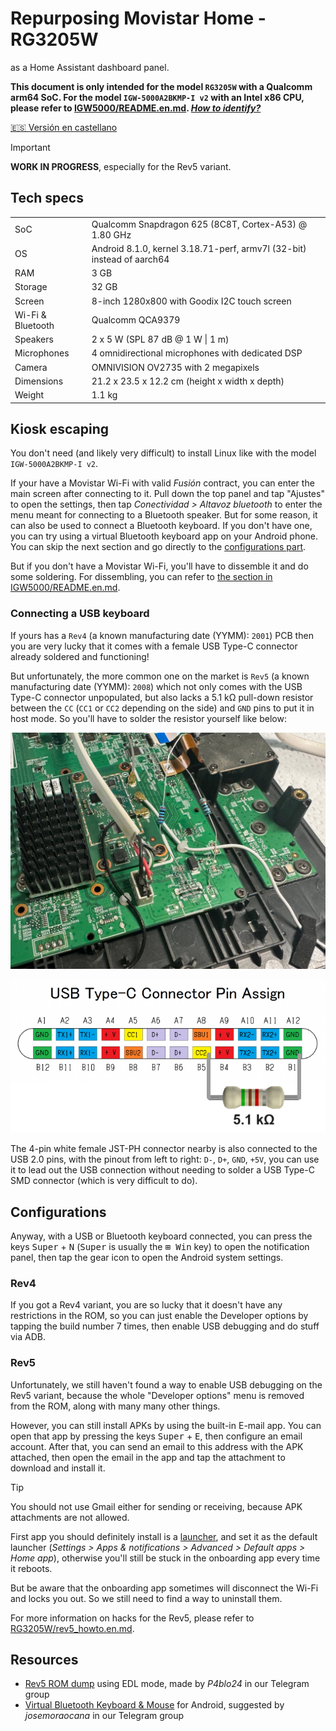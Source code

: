# Repurposing Movistar Home - RG3205W

as a Home Assistant dashboard panel.

**This document is only intended for the model `RG3205W` with a Qualcomm arm64 SoC. For the model `IGW-5000A2BKMP-I v2` with an Intel x86 CPU, please refer to [IGW5000/README.en.md](../IGW5000/README.en.md).  [_How to identify?_](../README.en.md#important-note)**

[🇪🇸 Versión en castellano](../RG3205W/README.md)

> [!IMPORTANT]
> **WORK IN PROGRESS**, especially for the Rev5 variant.

## Tech specs

| | |
| --- | --- |
| SoC | Qualcomm Snapdragon 625 (8C8T, Cortex-A53) @ 1.80 GHz |
| OS | Android 8.1.0, kernel 3.18.71-perf, armv7l (32-bit) instead of aarch64 |
| RAM | 3 GB |
| Storage | 32 GB |
| Screen | 8-inch 1280x800 with Goodix I2C touch screen |
| Wi-Fi & Bluetooth | Qualcomm QCA9379 |
| Speakers | 2 x 5 W (SPL 87 dB @ 1 W \| 1 m) |
| Microphones | 4 omnidirectional microphones with dedicated DSP |
| Camera | OMNIVISION OV2735 with 2 megapixels |
| Dimensions | 21.2 x 23.5 x 12.2 cm (height x width x depth) |
| Weight | 1.1 kg |

## Kiosk escaping

You don't need (and likely very difficult) to install Linux like with the model `IGW-5000A2BKMP-I v2`.

If your have a Movistar Wi-Fi with valid _Fusión_ contract, you can enter the main screen after connecting to it. Pull down the top panel and tap "Ajustes" to open the settings, then tap _Conectividad > Altavoz bluetooth_ to enter the menu meant for connecting to a Bluetooth speaker. But for some reason, it can also be used to connect a Bluetooth keyboard. If you don't have one, you can try using a virtual Bluetooth keyboard app on your Android phone. You can skip the next section and go directly to the [configurations part](#configurations).

But if you don't have a Movistar Wi-Fi, you'll have to dissemble it and do some soldering. For dissembling, you can refer to [the section in IGW5000/README.en.md](../IGW5000/README.en.md#disassembling).

### Connecting a USB keyboard

If yours has a `Rev4` (a known manufacturing date (YYMM): `2001`) PCB then you are very lucky that it comes with a female USB Type-C connector already soldered and functioning!

But unfortunately, the more common one on the market is `Rev5` (a known manufacturing date (YYMM): `2008`) which not only comes with the USB Type-C connector unpopulated, but also lacks a 5.1 kΩ pull-down resistor between the `CC` (`CC1` or `CC2` depending on the side) and `GND` pins to put it in host mode. So you'll have to solder the resistor yourself like below:

![RG3205W-Rev5-USB-pull-down-resistor](../assets/img/RG3205W-Rev5-USB-pull-down-resistor.jpg)

![USB-Type-C-pinout](../assets/img/USB-Type-C-pinout.png)

The 4-pin white female JST-PH connector nearby is also connected to the USB 2.0 pins, with the pinout from left to right: `D-`, `D+`, `GND`, `+5V`, you can use it to lead out the USB connection without needing to solder a USB Type-C SMD connector (which is very difficult to do).

## Configurations

Anyway, with a USB or Bluetooth keyboard connected, you can press the keys <kbd>Super</kbd> + <kbd>N</kbd> (<kbd>Super</kbd> is usually the <kbd>⊞ Win</kbd> key) to open the notification panel, then tap the gear icon to open the Android system settings.

### Rev4

If you got a Rev4 variant, you are so lucky that it doesn't have any restrictions in the ROM, so you can just enable the Developer options by tapping the build number 7 times, then enable USB debugging and do stuff via ADB.

### Rev5

Unfortunately, we still haven't found a way to enable USB debugging on the Rev5 variant, because the whole "Developer options" menu is removed from the ROM, along with many many other things.

However, you can still install APKs by using the built-in E-mail app. You can open that app by pressing the keys <kbd>Super</kbd> + <kbd>E</kbd>, then configure an email account. After that, you can send an email to this address with the APK attached, then open the email in the app and tap the attachment to download and install it.

> [!TIP]
> You should not use Gmail either for sending or receiving, because APK attachments are not allowed.

First app you should definitely install is a [launcher](https://search.f-droid.org/?q=launcher), and set it as the default launcher (_Settings > Apps & notifications > Advanced > Default apps > Home app_), otherwise you'll still be stuck in the onboarding app every time it reboots.

But be aware that the onboarding app sometimes will disconnect the Wi-Fi and locks you out. So we still need to find a way to uninstall them.

For more information on hacks for the Rev5, please refer to [RG3205W/rev5_howto.en.md](../RG3205W/rev5_howto.en.md).

## Resources

- [Rev5 ROM dump](https://t.me/movistar_home_hacking/1426) using EDL mode, made by _P4blo24_ in our Telegram group
- [Virtual Bluetooth Keyboard & Mouse](https://play.google.com/store/apps/details?id=io.appground.blek) for Android, suggested by _josemoraocana_ in our Telegram group
